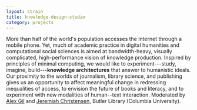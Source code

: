 ```yaml
---
layout: strain
title: knowledge-design-studio
category: projects
---
```


<!-- A 75-100 word paragraph describing the motivation behind these projects -->

More than half of the world's population accesses the internet through a
mobile phone. Yet, much of academic practice in digital humanities and
computational social sciences is aimed at bandwidth-heavy, visually
complicated, high-performance vision of knowledge production. Inspired by
principles of minimal computing, we would like to experiment---study, imagine,
build---**knowledge architectures** that answer to humanistic ideals.  Our
proximity to the worlds of journalism, library science, and publishing gives
us an opportunity to affect meaningful change in redressing inequalities of
access, to envision the future of books and literacy, and to experiment with
new modalities of human--text interaction. Moderated by [Alex Gil][ag] and
[Jeremiah Christensen][jc], Butler Library (Columbia University).

[ag]: http://www.elotroalex.com/profile/
[jc]: https://library.columbia.edu/services/research-data-services/staff.html

